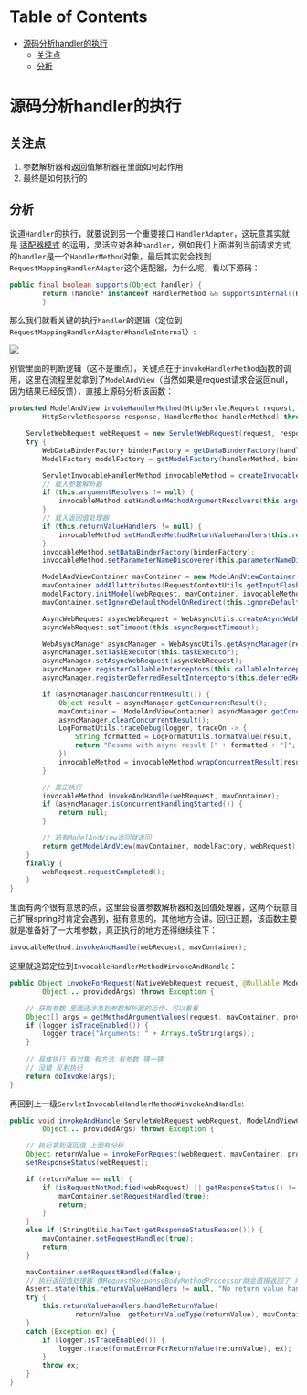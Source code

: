 # Table of Contents

* [源码分析handler的执行](#源码分析handler的执行)
    * [关注点](#关注点)
    * [分析](#分析)


# 源码分析handler的执行


## 关注点

1. 参数解析器和返回值解析器在里面如何起作用
2. 最终是如何执行的


## 分析

说道`Handler`的执行，就要说到另一个重要接口 `HandlerAdapter`，这玩意其实就是 [适配器模式](https://baike.baidu.com/item/%E9%80%82%E9%85%8D%E5%99%A8%E6%A8%A1%E5%BC%8F/10218946?fr=aladdin) 的运用，灵活应对各种`handler`，例如我们上面讲到当前请求方式的`handler`是一个`HandlerMethod`对象，最后其实就会找到`RequestMappingHandlerAdapter`这个适配器，为什么呢，看以下源码：

```java
public final boolean supports(Object handler) {
        return (handler instanceof HandlerMethod && supportsInternal((HandlerMethod) handler));
        }
```

那么我们就看关键的执行`handler`的逻辑（定位到`RequestMappingHandlerAdapter#handleInternal`）:

![](http://img.yelizi.top/cb123e4c-2a9f-46f5-9fa3-1741edb924d4.jpg$xyz)

别管里面的判断逻辑（这不是重点），关键点在于`invokeHandlerMethod`函数的调用，这里在流程里就拿到了`ModelAndView`（当然如果是request请求会返回null，因为结果已经反馈），直接上源码分析该函数：

```java
protected ModelAndView invokeHandlerMethod(HttpServletRequest request,
		HttpServletResponse response, HandlerMethod handlerMethod) throws Exception {

	ServletWebRequest webRequest = new ServletWebRequest(request, response);
	try {
		WebDataBinderFactory binderFactory = getDataBinderFactory(handlerMethod);
		ModelFactory modelFactory = getModelFactory(handlerMethod, binderFactory);

		ServletInvocableHandlerMethod invocableMethod = createInvocableHandlerMethod(handlerMethod);
		// 载入参数解析器
		if (this.argumentResolvers != null) {
			invocableMethod.setHandlerMethodArgumentResolvers(this.argumentResolvers);
		}
		// 载入返回值处理器
		if (this.returnValueHandlers != null) {
			invocableMethod.setHandlerMethodReturnValueHandlers(this.returnValueHandlers);
		}
		invocableMethod.setDataBinderFactory(binderFactory);
		invocableMethod.setParameterNameDiscoverer(this.parameterNameDiscoverer);

		ModelAndViewContainer mavContainer = new ModelAndViewContainer();
		mavContainer.addAllAttributes(RequestContextUtils.getInputFlashMap(request));
		modelFactory.initModel(webRequest, mavContainer, invocableMethod);
		mavContainer.setIgnoreDefaultModelOnRedirect(this.ignoreDefaultModelOnRedirect);

		AsyncWebRequest asyncWebRequest = WebAsyncUtils.createAsyncWebRequest(request, response);
		asyncWebRequest.setTimeout(this.asyncRequestTimeout);

		WebAsyncManager asyncManager = WebAsyncUtils.getAsyncManager(request);
		asyncManager.setTaskExecutor(this.taskExecutor);
		asyncManager.setAsyncWebRequest(asyncWebRequest);
		asyncManager.registerCallableInterceptors(this.callableInterceptors);
		asyncManager.registerDeferredResultInterceptors(this.deferredResultInterceptors);

		if (asyncManager.hasConcurrentResult()) {
			Object result = asyncManager.getConcurrentResult();
			mavContainer = (ModelAndViewContainer) asyncManager.getConcurrentResultContext()[0];
			asyncManager.clearConcurrentResult();
			LogFormatUtils.traceDebug(logger, traceOn -> {
				String formatted = LogFormatUtils.formatValue(result, !traceOn);
				return "Resume with async result [" + formatted + "]";
			});
			invocableMethod = invocableMethod.wrapConcurrentResult(result);
		}

        // 真正执行
		invocableMethod.invokeAndHandle(webRequest, mavContainer);
		if (asyncManager.isConcurrentHandlingStarted()) {
			return null;
		}

        // 若有ModelAndView返回就返回 
		return getModelAndView(mavContainer, modelFactory, webRequest);
	}
	finally {
		webRequest.requestCompleted();
	}
}
```

里面有两个很有意思的点，这里会设置参数解析器和返回值处理器，这两个玩意自己扩展spring时肯定会遇到，挺有意思的，其他地方会讲。回归正题，该函数主要就是准备好了一大堆参数，真正执行的地方还得继续往下：

```java
invocableMethod.invokeAndHandle(webRequest, mavContainer);
```

这里就追踪定位到`InvocableHandlerMethod#invokeAndHandle`：

```java
public Object invokeForRequest(NativeWebRequest request, @Nullable ModelAndViewContainer mavContainer,
		Object... providedArgs) throws Exception {

    // 获取参数 里面还涉及到参数解析器的运作，可以看看
	Object[] args = getMethodArgumentValues(request, mavContainer, providedArgs);
	if (logger.isTraceEnabled()) {
		logger.trace("Arguments: " + Arrays.toString(args));
	}
	
	// 具体执行 有对象 有方法 有参数 猜一猜
	// 没错 反射执行
	return doInvoke(args);
}
```

再回到上一级`ServletInvocableHandlerMethod#invokeAndHandle`:

```java
public void invokeAndHandle(ServletWebRequest webRequest, ModelAndViewContainer mavContainer,
		Object... providedArgs) throws Exception {

    // 执行拿到返回值 上面有分析
	Object returnValue = invokeForRequest(webRequest, mavContainer, providedArgs);
	setResponseStatus(webRequest);

	if (returnValue == null) {
		if (isRequestNotModified(webRequest) || getResponseStatus() != null || mavContainer.isRequestHandled()) {
			mavContainer.setRequestHandled(true);
			return;
		}
	}
	else if (StringUtils.hasText(getResponseStatusReason())) {
		mavContainer.setRequestHandled(true);
		return;
	}

	mavContainer.setRequestHandled(false);
	// 执行返回值处理器 像RequestResponseBodyMethodProcessor就会直接返回了 并且mavContainer.setRequestHandled(true); 这样后面ModelAndView就会直接返回null
	Assert.state(this.returnValueHandlers != null, "No return value handlers");
	try {
		this.returnValueHandlers.handleReturnValue(
				returnValue, getReturnValueType(returnValue), mavContainer, webRequest);
	}
	catch (Exception ex) {
		if (logger.isTraceEnabled()) {
			logger.trace(formatErrorForReturnValue(returnValue), ex);
		}
		throw ex;
	}
}
```